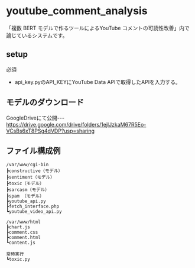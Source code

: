 # youtube_comment_analysis
「複数 BERT モデルで作るツールによるYouTube コメントの可読性改善」内で論じているシステムです。

## setup
必須
* api_key.pyのAPI_KEYにYouTube Data APIで取得したAPIを入力する。

## モデルのダウンロード
GoogleDriveにて公開---https://drive.google.com/drive/folders/1ejlJzkaM67R5Eo-VCsBs6xT8PSg4dVDP?usp=sharing

## ファイル構成例
```
/var/www/cgi-bin
┣constructive（モデル）
┣sentiment（モデル）
┣toxic（モデル）
┣sarcasm（モデル）
┣spam （モデル）
┣youtube_api.py
┣fetch_interface.php
┗youtube_video_api.py

/var/www/html
┣chart.js
┣comment.css
┣comment.html
┗content.js

常時実行
┗toxic.py
```

